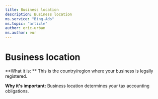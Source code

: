 ```yaml
---
title: Business location
description: Business location
ms.service: "Bing-Ads"
ms.topic: "article"
author: eric-urban
ms.author: eur
---
```


# Business location

**What it is: ** This is the country/region where your business is legally registered.

**Why it's important:** Business location determines your tax accounting obligations.



